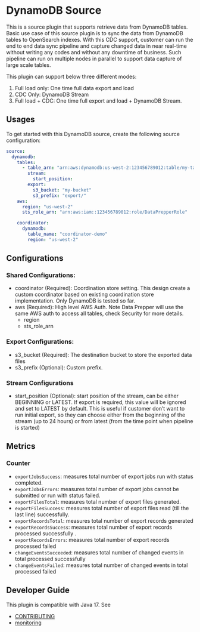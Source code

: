 # DynamoDB Source

This is a source plugin that supports retrieve data from DynamoDB tables. Basic use case of this source plugin is to
sync the data from DynamoDB tables to OpenSearch indexes. With this CDC support, customer can run the end to end data
sync pipeline and capture changed data in near real-time without writing any codes and without any downtime of business.
Such pipeline can run on multiple nodes in parallel to support data capture of large scale tables.

This plugin can support below three different modes:

1. Full load only:  One time full data export and load
2. CDC Only:  DynamoDB Stream
3. Full load + CDC:  One time full export and load + DynamoDB Stream.

## Usages

To get started with this DynamoDB source, create the following source configuration:

```yaml
source:
  dynamodb:
    tables:
      - table_arn: "arn:aws:dynamodb:us-west-2:123456789012:table/my-table"
        stream:
          start_position:
        export:
          s3_bucket: "my-bucket"
          s3_prefix: "export/"
    aws:
      region: "us-west-2"
      sts_role_arn: "arn:aws:iam::123456789012:role/DataPrepperRole"

    coordinator:
      dynamodb:
        table_name: "coordinator-demo"
        region: "us-west-2"


```

## Configurations

### Shared Configurations:

* coordinator (Required):  Coordination store setting. This design create a custom coordinator based on existing
  coordination store implementation. Only DynamoDB is tested so far.
* aws (Required):  High level AWS Auth. Note Data Prepper will use the same AWS auth to access all tables, check
  Security for more details.
    * region
    * sts_role_arn

### Export Configurations:

* s3_bucket (Required):  The destination bucket to store the exported data files
* s3_prefix (Optional):  Custom prefix.

### Stream Configurations

* start_position (Optional):  start position of the stream, can be either BEGINNING or LATEST. If export is required,
  this value will be ignored and set to LATEST by default. This is useful if customer don’t want to run initial export,
  so they can
  choose either from the beginning of the stream (up to 24 hours) or from latest (from the time point when pipeline is
  started)

## Metrics

### Counter

- `exportJobsSuccess`: measures total number of export jobs run with status completed.
- `exportJobsErrors`: measures total number of export jobs cannot be submitted or run with status failed.
- `exportFilesTotal`: measures total number of export files generated.
- `exportFilesSuccess`: measures total number of export files read (till the last line) successfully.
- `exportRecordsTotal`: measures total number of export records generated
- `exportRecordsSuccess`: measures total number of export records processed successfully .
- `exportRecordsErrors`: measures total number of export records processed failed
- `changeEventsSucceeded`: measures total number of changed events in total processed successfully
- `changeEventsFailed`:  measures total number of changed events in total processed failed

## Developer Guide

This plugin is compatible with Java 17. See

- [CONTRIBUTING](https://github.com/opensearch-project/data-prepper/blob/main/CONTRIBUTING.md)
- [monitoring](https://github.com/opensearch-project/data-prepper/blob/main/docs/monitoring.md)
